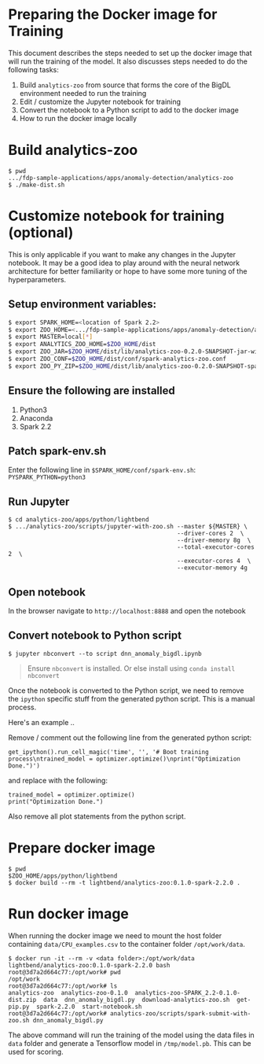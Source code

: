 # Preparing the Docker image for Training

This document describes the steps needed to set up the docker image that will run the training of the model. It also discusses steps needed to do the following tasks:

1. Build `analytics-zoo` from source that forms the core of the BigDL environment needed to run the training
2. Edit / customize the Jupyter notebook for training
3. Convert the notebook to a Python script to add to the docker image
4. How to run the docker image locally


# Build analytics-zoo

```
$ pwd
.../fdp-sample-applications/apps/anomaly-detection/analytics-zoo
$ ./make-dist.sh
```

# Customize notebook for training (optional)

This is only applicable if you want to make any changes in the Jupyter notebook. It may be a good idea to play around with the neural network architecture for better familiarity or hope to have some more tuning of the hyperparameters.

## Setup environment variables:

```bash
$ export SPARK_HOME=<location of Spark 2.2>
$ export ZOO_HOME=<.../fdp-sample-applications/apps/anomaly-detection/analytics-zoo>
$ export MASTER=local[*]
$ export ANALYTICS_ZOO_HOME=$ZOO_HOME/dist
$ export ZOO_JAR=$ZOO_HOME/dist/lib/analytics-zoo-0.2.0-SNAPSHOT-jar-with-dependencies.jar
$ export ZOO_CONF=$ZOO_HOME/dist/conf/spark-analytics-zoo.conf
$ export ZOO_PY_ZIP=$ZOO_HOME/dist/lib/analytics-zoo-0.2.0-SNAPSHOT-spark-2.1.0-dist.zip

```

## Ensure the following are installed

1. Python3
2. Anaconda
3. Spark 2.2

## Patch spark-env.sh

Enter the following line in `$SPARK_HOME/conf/spark-env.sh`:
`PYSPARK_PYTHON=python3`

## Run Jupyter

```
$ cd analytics-zoo/apps/python/lightbend
$ .../analytics-zoo/scripts/jupyter-with-zoo.sh --master ${MASTER} \
                                                --driver-cores 2  \
                                                --driver-memory 8g  \
                                                --total-executor-cores 2  \
                                                --executor-cores 4  \
                                                --executor-memory 4g
```

## Open notebook

In the browser navigate to `http://localhost:8888` and open the notebook

## Convert notebook to Python script

`$ jupyter nbconvert --to script dnn_anomaly_bigdl.ipynb`

> Ensure `nbconvert` is installed. Or else install using `conda install nbconvert`

Once the notebook is converted to the Python script, we need to remove the `ipython` specific stuff from the generated python script. This is a manual process.

Here's an example ..

Remove / comment out the following line from the generated python script:

```
get_ipython().run_cell_magic('time', '', '# Boot training process\ntrained_model = optimizer.optimize()\nprint("Optimization Done.")')
```

and replace with the following:

```
trained_model = optimizer.optimize()
print("Optimization Done.")
```

Also remove all plot statements from the python script.

# Prepare docker image

```
$ pwd
$ZOO_HOME/apps/python/lightbend
$ docker build --rm -t lightbend/analytics-zoo:0.1.0-spark-2.2.0 .
```

# Run docker image

When running the docker image we need to mount the host folder containing `data/CPU_examples.csv` to the container folder `/opt/work/data`.

```
$ docker run -it --rm -v <data folder>:/opt/work/data lightbend/analytics-zoo:0.1.0-spark-2.2.0 bash
root@3d7a2d664c77:/opt/work# pwd
/opt/work
root@3d7a2d664c77:/opt/work# ls
analytics-zoo  analytics-zoo-0.1.0  analytics-zoo-SPARK_2.2-0.1.0-dist.zip  data  dnn_anomaly_bigdl.py  download-analytics-zoo.sh  get-pip.py  spark-2.2.0  start-notebook.sh
root@3d7a2d664c77:/opt/work# analytics-zoo/scripts/spark-submit-with-zoo.sh dnn_anomaly_bigdl.py
```

The above command will run the training of the model using the data files in `data` folder and generate a Tensorflow model in `/tmp/model.pb`. This can be used for scoring.







